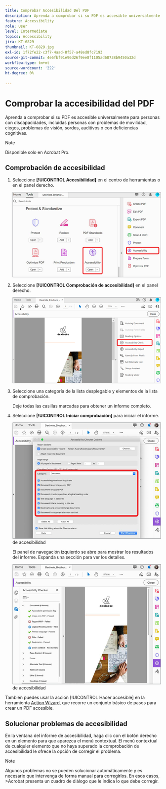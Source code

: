 ```yaml
---
title: Comprobar Accesibilidad Del PDF
description: Aprenda a comprobar si su PDF es accesible universalmente para las personas con discapacidades
feature: Accessibility
role: User
level: Intermediate
topics: Accessibility
jira: KT-6829
thumbnail: KT-6829.jpg
exl-id: 1f72fe22-c3f7-4aad-8f57-a48ed8fc7193
source-git-commit: 4e6fbf91e96d26f9ee8f1105ad68738b9450a32d
workflow-type: tm+mt
source-wordcount: '222'
ht-degree: 0%

---
```


# Comprobar la accesibilidad del PDF

Aprenda a comprobar si su PDF es accesible universalmente para personas con discapacidades, incluidas personas con problemas de movilidad, ciegos, problemas de visión, sordos, auditivos o con deficiencias cognitivas.

>[!NOTE]
>
>Disponible solo en Acrobat Pro.

## Comprobación de accesibilidad

1. Seleccione **[!UICONTROL Accesibilidad]** en el centro de herramientas o en el panel derecho.

   ![Paso 1 de accesibilidad](../assets/Accessibility_1.png)

1. Seleccione **[!UICONTROL Comprobación de accesibilidad]** en el panel derecho.

   ![Paso 2 de accesibilidad](../assets/Accessibility_2.png)

1. Seleccione una categoría de la lista desplegable y elementos de la lista de comprobación.

   Deje todas las casillas marcadas para obtener un informe completo.

1. Seleccione **[!UICONTROL Iniciar comprobación]** para iniciar el informe.

   ![Paso 3](../assets/Accessibility_3.png) de accesibilidad

   El panel de navegación izquierdo se abre para mostrar los resultados del informe. Expanda una sección para ver los detalles.

   ![Paso 4](../assets/Accessibility_4.png) de accesibilidad

También puedes usar la acción [!UICONTROL Hacer accesible] en la herramienta [Action Wizard](https://experienceleague.adobe.com/docs/document-cloud-learn/acrobat-learning/advanced-tasks/action.html), que recorre un conjunto básico de pasos para crear un PDF accesible.

## Solucionar problemas de accesibilidad

En la ventana del informe de accesibilidad, haga clic con el botón derecho en un elemento para que aparezca el menú contextual. El menú contextual de cualquier elemento que no haya superado la comprobación de accesibilidad le ofrece la opción de corregir el problema.

>[!NOTE]
>
>Algunos problemas no se pueden solucionar automáticamente y es necesario que intervenga de forma manual para corregirlos. En esos casos, >Acrobat presenta un cuadro de diálogo que le indica lo que debe corregir.